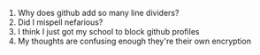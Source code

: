 1. Why does github add so many line dividers?
2. Did I mispell nefarious?
3. I think I just got my school to block github profiles
4. My thoughts are confusing enough they're their own encryption
